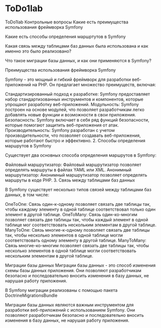 # ToDo1lab
ToDo1lab
Контрольные вопросы
Какие есть преимущества использования фреймворка Symfony

Какие есть способы определения маршртутов в Symfony

Какая связь между таблицами баз данных была использована и как именно это было реализовано?

Что такое миграции базы данных, и как они применяются в Symfony?

Преимущества использования фреймворка Symfony

Symfony - это мощный и гибкий фреймворк для разработки веб-приложений на PHP. Он предлагает множество преимуществ, включая:

Стандартизированный подход к разработке: Symfony предоставляет набор стандартизованных инструментов и компонентов, которые упрощают разработку веб-приложений. Модульность: Symfony построен на основе модулей, что позволяет разработчикам легко добавлять новые функции и возможности в свои приложения. Безопасность: Symfony включает в себя ряд функций безопасности, которые помогают защитить веб-приложения от атак. Производительность: Symfony разработан с учетом производительности, что позволяет создавать веб-приложения, которые работают быстро и эффективно. 2. Способы определения маршрутов в Symfony

Существует два основных способа определения маршрутов в Symfony:

Файловый маршрутизатор: Файловый маршрутизатор позволяет определять маршруты в файлах YAML или XML. Анонимный маршрутизатор: Анонимный маршрутизатор позволяет определять маршруты в коде PHP. 3. Связь между таблицами баз данных

В Symfony существует несколько типов связей между таблицами баз данных, в том числе:

OneToOne: Связь один-к-одному позволяет связать две таблицы так, чтобы каждому элементу в одной таблице соответствовал только один элемент в другой таблице. OneToMany: Связь один-ко-многим позволяет связать две таблицы так, чтобы каждый элемент в одной таблице мог соответствовать нескольким элементам в другой таблице. ManyToOne: Связь многие-к-одному позволяет связать две таблицы так, чтобы несколько элементов в одной таблице могли соответствовать одному элементу в другой таблице. ManyToMany: Связь многие-ко-многим позволяет связать две таблицы так, чтобы несколько элементов в одной таблице могли соответствовать нескольким элементам в другой таблице.

Миграции базы данных
Миграции базы данных - это способ изменения схемы базы данных приложения. Они позволяют разработчикам безопасно и последовательно вносить изменения в базу данных, не нарушая работу приложения.

В Symfony миграции реализованы с помощью пакета DoctrineMigrationsBundle

Миграции базы данных являются важным инструментом для разработки веб-приложений с использованием Symfony. Они позволяют разработчикам безопасно и последовательно вносить изменения в базу данных, не нарушая работу приложения.
